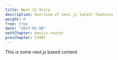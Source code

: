 ```yaml
---
title: Next 13 Intro
description: Overview of next.js latest features
weight: 0
free: true
date: "2023-01-08"
nextChapter: basics-router
prevChapter: START
---
```


This is some next.js based content

